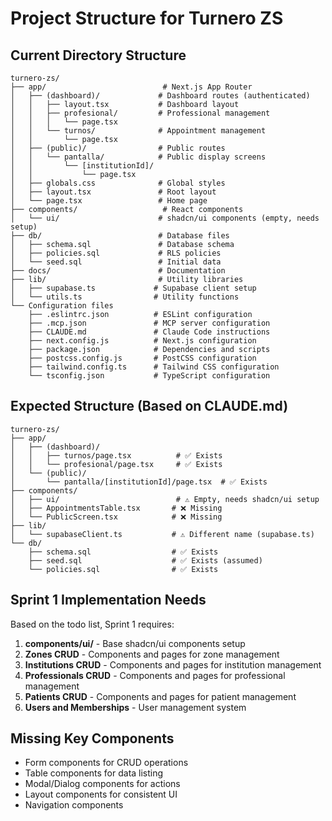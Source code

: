 # Project Structure for Turnero ZS

## Current Directory Structure
```
turnero-zs/
├── app/                          # Next.js App Router
│   ├── (dashboard)/             # Dashboard routes (authenticated)
│   │   ├── layout.tsx           # Dashboard layout
│   │   ├── profesional/         # Professional management
│   │   │   └── page.tsx
│   │   └── turnos/              # Appointment management
│   │       └── page.tsx
│   ├── (public)/                # Public routes
│   │   └── pantalla/            # Public display screens
│   │       └── [institutionId]/
│   │           └── page.tsx
│   ├── globals.css              # Global styles
│   ├── layout.tsx               # Root layout
│   └── page.tsx                 # Home page
├── components/                   # React components
│   └── ui/                      # shadcn/ui components (empty, needs setup)
├── db/                          # Database files
│   ├── schema.sql               # Database schema
│   ├── policies.sql             # RLS policies
│   └── seed.sql                 # Initial data
├── docs/                        # Documentation
├── lib/                         # Utility libraries
│   ├── supabase.ts             # Supabase client setup
│   └── utils.ts                # Utility functions
└── Configuration files
    ├── .eslintrc.json          # ESLint configuration
    ├── .mcp.json               # MCP server configuration
    ├── CLAUDE.md               # Claude Code instructions
    ├── next.config.js          # Next.js configuration
    ├── package.json            # Dependencies and scripts
    ├── postcss.config.js       # PostCSS configuration
    ├── tailwind.config.ts      # Tailwind CSS configuration
    └── tsconfig.json           # TypeScript configuration
```

## Expected Structure (Based on CLAUDE.md)
```
turnero-zs/
├── app/
│   ├── (dashboard)/
│   │   ├── turnos/page.tsx          # ✅ Exists
│   │   └── profesional/page.tsx     # ✅ Exists
│   └── (public)/
│       └── pantalla/[institutionId]/page.tsx  # ✅ Exists
├── components/
│   ├── ui/                          # ⚠️ Empty, needs shadcn/ui setup
│   ├── AppointmentsTable.tsx       # ❌ Missing
│   └── PublicScreen.tsx            # ❌ Missing
├── lib/
│   └── supabaseClient.ts           # ⚠️ Different name (supabase.ts)
└── db/
    ├── schema.sql                  # ✅ Exists
    ├── seed.sql                    # ✅ Exists (assumed)
    └── policies.sql                # ✅ Exists
```

## Sprint 1 Implementation Needs
Based on the todo list, Sprint 1 requires:
1. **components/ui/** - Base shadcn/ui components setup
2. **Zones CRUD** - Components and pages for zone management
3. **Institutions CRUD** - Components and pages for institution management  
4. **Professionals CRUD** - Components and pages for professional management
5. **Patients CRUD** - Components and pages for patient management
6. **Users and Memberships** - User management system

## Missing Key Components
- Form components for CRUD operations
- Table components for data listing
- Modal/Dialog components for actions
- Layout components for consistent UI
- Navigation components